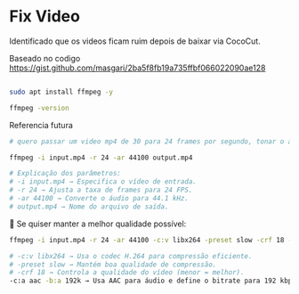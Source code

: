 # Fix Video

Identificado que os videos ficam ruim depois de baixar via  CocoCut.

Baseado no codigo https://gist.github.com/masgari/2ba5f8fb19a735ffbf066022090ae128


```bash

sudo apt install ffmpeg -y

ffmpeg -version
```

Referencia futura
```bash
# quero passar um video mp4 de 30 para 24 frames por segundo, tonar o audio sample de 48 para 44.100 Khz usando o ffmpeg

ffmpeg -i input.mp4 -r 24 -ar 44100 output.mp4

# Explicação dos parâmetros:
# -i input.mp4 → Especifica o vídeo de entrada.
# -r 24 → Ajusta a taxa de frames para 24 FPS.
# -ar 44100 → Converte o áudio para 44.1 kHz.
# output.mp4 → Nome do arquivo de saída.
```

🚀 Se quiser manter a melhor qualidade possível:
```bash
ffmpeg -i input.mp4 -r 24 -ar 44100 -c:v libx264 -preset slow -crf 18 -c:a aac -b:a 192k output.mp4

# -c:v libx264 → Usa o codec H.264 para compressão eficiente.
# -preset slow → Mantém boa qualidade de compressão.
# -crf 18 → Controla a qualidade do vídeo (menor = melhor).
-c:a aac -b:a 192k → Usa AAC para áudio e define o bitrate para 192 kbps.
```